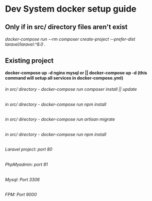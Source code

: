 # Dev System docker setup guide

## Only if in src/ directory files aren't exist
###### docker-compose run --rm composer create-project --prefer-dist laravel/laravel:^8.0 .

## Existing project
#### docker-compose up -d nginx mysql or || docker-compose up -d (this command will setup all services in docker-compose.yml)
###### in src/ directory - docker-compose run composer install || update
###### in src/ directory - docker-compose run npm install 
###### in src/ directory - docker-compose run artisan migrate
###### in src/ directory - docker-compose run npm install

###### Laravel project: port 80
###### PhpMyadmin: port 81
###### Mysql: Port 3306
###### FPM: Port 9000
